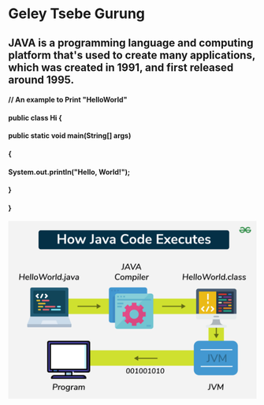 # Geley Tsebe Gurung
## JAVA is a programming language and computing platform that's used to create many applications, which was created in 1991, and first released around 1995.

#### // An example to Print "HelloWorld"
#### public class Hi {
####    public static void main(String[] args)
 ####   {
  ####      System.out.println("Hello, World!");
  ####  }
#### }

![JAVA](https://github.com/Zzingeley/new-era/blob/main/images/How-java-code-executes.png)
